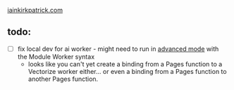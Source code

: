 [iainkirkpatrick.com](http://iainkirkpatrick.com)

## todo:
- [ ] fix local dev for ai worker - might need to run in [advanced mode](https://developers.cloudflare.com/pages/platform/functions/advanced-mode/) with the Module Worker syntax
  - looks like you can't yet create a binding from a Pages function to a Vectorize worker either... or even a binding from a Pages function to another Pages function.
